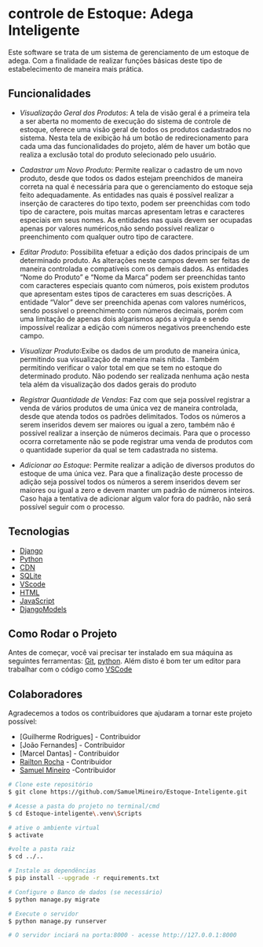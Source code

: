 # controle de Estoque: Adega Inteligente

Este software se trata de um sistema de gerenciamento de um estoque de adega. Com a finalidade de realizar funções básicas deste tipo de estabelecimento de maneira mais prática.

## Funcionalidades

- _Visualização Geral dos Produtos_: A tela de visão geral é a primeira tela a ser aberta no momento de execução do sistema de controle de estoque, oferece uma visão geral de todos os produtos cadastrados no sistema.
  Nesta tela de exibição há um botão de redirecionamento para cada uma das funcionalidades do projeto, além de haver um botão que realiza a exclusão total do produto selecionado pelo usuário.

- _Cadastrar um Novo Produto_: Permite realizar o cadastro de um novo produto, desde que todos os dados estejam preenchidos de maneira correta na qual é necessária para que o gerenciamento do estoque seja feito adequadamente.
  As entidades nas quais é possível realizar a inserção de caracteres do tipo texto, podem ser preenchidas com todo tipo de caractere, pois muitas marcas apresentam letras e caracteres especiais em seus nomes.
  As entidades nas quais devem ser ocupadas apenas por valores numéricos,não sendo possível realizar o preenchimento com qualquer outro tipo de caractere.

- _Editar Produto_: Possibilita efetuar a edição dos dados principais de um determinado produto.
  As alterações neste campos devem ser feitas de maneira controlada e compatíveis com os demais dados.
  As entidades “Nome do Produto” e “Nome da Marca” podem ser preenchidas tanto com caracteres especiais quanto com números, pois existem produtos que apresentam estes tipos de caracteres em suas descrições.
  A entidade “Valor” deve ser preenchida apenas com valores numéricos, sendo possível o preenchimento com números decimais, porém com uma limitação de apenas dois algarismos após a vírgula e sendo impossível realizar a edição com números negativos preenchendo este campo.

- _Visualizar Produto_:Exibe os dados de um produto de maneira única, permitindo sua visualização de maneira mais nítida .
  Também permitindo verificar o valor total em que se tem no estoque do determinado produto.
  Não podendo ser realizada nenhuma ação nesta tela além da visualização dos dados gerais do produto

- _Registrar Quantidade de Vendas_: Faz com que seja possível registrar a venda de vários produtos de uma única vez de maneira controlada, desde que atenda todos os padrões delimitados.
  Todos os números a serem inseridos devem ser maiores ou igual a zero, também não é possível realizar a inserção de números decimais. Para que o processo ocorra corretamente não se pode registrar uma venda de produtos com o quantidade superior da qual se tem cadastrada no sistema.

- _Adicionar ao Estoque_: Permite realizar a adição de diversos produtos do estoque de uma única vez.
  Para que a finalização deste processo de adição seja possível todos os números a serem inseridos devem ser maiores ou igual a zero e devem manter um padrão de números inteiros. Caso haja a tentativa de adicionar algum valor fora do padrão, não será possível seguir com o processo.

## Tecnologias

- [Django](https://pypi.org/project/Django)
- [Python](https://www.python.org/downloads)
- [CDN](https://getbootstrap.com/docs/5.3/getting-started/download)
- [SQLite](https://sqlitebrowser.org/dl)
- [VScode](https://code.visualstudio.com/download)
- [HTML](https://code.visualstudio.com/docs/languages/html)
- [JavaScript](https://code.visualstudio.com/docs/languages/javascript)
- [DjangoModels](https://www.w3schools.com/django/django_models.php)

## Como Rodar o Projeto

Antes de começar, você vai precisar ter instalado em sua máquina as seguintes ferramentas:
[Git](https://git-scm.com), [python](https://www.python.org).
Além disto é bom ter um editor para trabalhar com o código como [VSCode](https://code.visualstudio.com)

## Colaboradores

Agradecemos a todos os contribuidores que ajudaram a tornar este projeto possível:

- [Guilherme Rodrigues] - Contribuidor
- [João Fernandes] - Contribuidor
- [Marcel Dantas] - Contribuidor
- [Railton Rocha](https://github.com/rocha-Railton) - Contribuidor
- [Samuel Mineiro](https://github.com/SamuelMineiro) -Contribuidor

```bash
# Clone este repositório
$ git clone https://github.com/SamuelMineiro/Estoque-Inteligente.git

# Acesse a pasta do projeto no terminal/cmd
$ cd Estoque-inteligente\.venv\Scripts

# ative o ambiente virtual
$ activate

#volte a pasta raiz
$ cd ../..

# Instale as dependências
$ pip install --upgrade -r requirements.txt

# Configure o Banco de dados (se necessário)
$ python manage.py migrate

# Execute o servidor
$ python manage.py runserver

# O servidor inciará na porta:8000 - acesse http://127.0.0.1:8000
```
